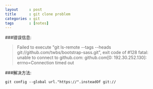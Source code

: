 ```yaml
---
layout     : post
title      : git clone problem
categories : git
tags       : [notes]
---
```

###错误信息:
>Failed to execute "git ls-remote --tags --heads git://github.com/twbs/bootstrap-sass.git", exit code of #128 fatal: unable to connect to github.com: github.com[0: 192.30.252.130]: errno=Connection timed out

###解决方法:
```
git config --global url."https://".insteadOf git://
```